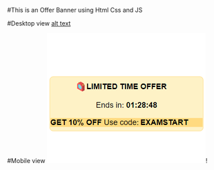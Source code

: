 #This is an Offer Banner using Html Css and JS

#Desktop view
[alt text](desktop.png)

#Mobile view
![alt text](image.png)!

